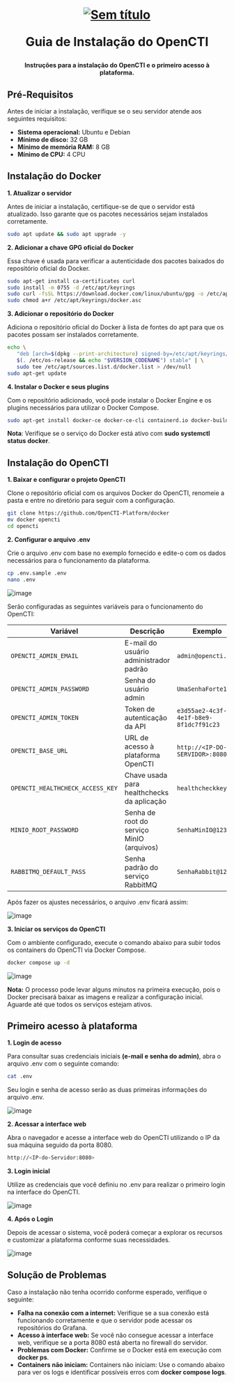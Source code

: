<h1 align="center">

[![Sem título](https://github.com/user-attachments/assets/f74dc857-6ceb-412a-9286-3d957354ac13)](https://filigran.io/solutions/open-cti/)

Guia de Instalação do OpenCTI

</h1>

<h4 align="center">

Instruções para a instalação do OpenCTI e o primeiro acesso à plataforma.

</h4>

## Pré-Requisitos

Antes de iniciar a instalação, verifique se o seu servidor atende aos seguintes requisitos:

- **Sistema operacional:** Ubuntu e Debian
- **Mínimo de disco:** 32 GB
- **Mínimo de memória RAM:** 8 GB
- **Mínimo de CPU:** 4 CPU


## Instalação do Docker

**1. Atualizar o servidor**

Antes de iniciar a instalação, certifique-se de que o servidor está atualizado. Isso garante que os pacotes necessários sejam instalados corretamente.
```bash
sudo apt update && sudo apt upgrade -y
```

**2. Adicionar a chave GPG oficial do Docker**

Essa chave é usada para verificar a autenticidade dos pacotes baixados do repositório oficial do Docker.
```bash
sudo apt-get install ca-certificates curl
sudo install -m 0755 -d /etc/apt/keyrings
sudo curl -fsSL https://download.docker.com/linux/ubuntu/gpg -o /etc/apt/keyrings/docker.asc
sudo chmod a+r /etc/apt/keyrings/docker.asc
```

**3. Adicionar o repositório do Docker**

Adiciona o repositório oficial do Docker à lista de fontes do apt para que os pacotes possam ser instalados corretamente.
```bash
echo \
   "deb [arch=$(dpkg --print-architecture) signed-by=/etc/apt/keyrings/docker.asc] https://download.docker.com/linux/ubuntu \
   $(. /etc/os-release && echo "$VERSION_CODENAME") stable" | \
   sudo tee /etc/apt/sources.list.d/docker.list > /dev/null
sudo apt-get update
```

**4. Instalar o Docker e seus plugins**

Com o repositório adicionado, você pode instalar o Docker Engine e os plugins necessários para utilizar o Docker Compose.
```bash
sudo apt-get install docker-ce docker-ce-cli containerd.io docker-buildx-plugin docker-compose-plugin -y
```
**Nota**: Verifique se o serviço do Docker está ativo com **sudo systemctl status docker**.


## Instalação do OpenCTI

**1. Baixar e configurar o projeto OpenCTI**

Clone o repositório oficial com os arquivos Docker do OpenCTI, renomeie a pasta e entre no diretório para seguir com a configuração.
```bash
git clone https://github.com/OpenCTI-Platform/docker
mv docker opencti
cd opencti
```

**2. Configurar o arquivo .env**

Crie o arquivo .env com base no exemplo fornecido e edite-o com os dados necessários para o funcionamento da plataforma.
```bash
cp .env.sample .env
nano .env
```

![image](https://github.com/user-attachments/assets/9b38afe3-2eb7-48e3-9261-26e12c66321a)


Serão configuradas as seguintes variáveis para o funcionamento do OpenCTI:

| Variável                          | Descrição                                  | Exemplo                                  |
|----------------------------------|--------------------------------------------|------------------------------------------|
| `OPENCTI_ADMIN_EMAIL`            | E-mail do usuário administrador padrão     | `admin@opencti.io`                        |
| `OPENCTI_ADMIN_PASSWORD`         | Senha do usuário admin                     | `UmaSenhaForte123!`                       |
| `OPENCTI_ADMIN_TOKEN`            | Token de autenticação da API               | `e3d55ae2-4c3f-4e1f-b8e9-8f1dc7f91c23`     |
| `OPENCTI_BASE_URL`               | URL de acesso à plataforma OpenCTI         | `http://<IP-DO-SERVIDOR>:8080`            |
| `OPENCTI_HEALTHCHECK_ACCESS_KEY`| Chave usada para healthchecks da aplicação | `healthcheckkey123`                      |
| `MINIO_ROOT_PASSWORD`            | Senha de root do serviço MinIO (arquivos)  | `SenhaMinIO@123`                          |
| `RABBITMQ_DEFAULT_PASS`          | Senha padrão do serviço RabbitMQ           | `SenhaRabbit@123`                         |


Após fazer os ajustes necessários, o arquivo .env ficará assim:

![image](https://github.com/user-attachments/assets/f22407a8-fc87-4fad-af4a-9f8812e97a91)


**3. Iniciar os serviços do OpenCTI**

Com o ambiente configurado, execute o comando abaixo para subir todos os containers do OpenCTI via Docker Compose.
```bash
docker compose up -d
```

![image](https://github.com/user-attachments/assets/dc8b7e18-ccc9-48c0-b494-249c0c8b1099)

**Nota:** O processo pode levar alguns minutos na primeira execução, pois o Docker precisará baixar as imagens e realizar a configuração inicial. Aguarde até que todos os serviços estejam ativos.



## Primeiro acesso à plataforma

**1. Login de acesso**

Para consultar suas credenciais iniciais **(e-mail e senha do admin)**, abra o arquivo .env com o seguinte comando:
```bash
cat .env
```

Seu login e senha de acesso serão as duas primeiras informações do arquivo .env.

![image](https://github.com/user-attachments/assets/65bf2539-ca23-4e38-bb58-aedd142661b4)



**2. Acessar a interface web**

Abra o navegador e acesse a interface web do OpenCTI utilizando o IP da sua máquina seguido da porta 8080.
```bash
http://<IP-do-Servidor:8080>
```


**3. Login inicial**

 Utilize as credenciais que você definiu no .env para realizar o primeiro login na interface do OpenCTI.
 
![image](https://github.com/user-attachments/assets/2586658f-4d7b-4510-a327-93f518cefa62)


**4. Após o Login**

Depois de acessar o sistema, você poderá começar a explorar os recursos e customizar a plataforma conforme suas necessidades.

![image](https://github.com/user-attachments/assets/f3a49698-13aa-424b-ad18-68681b18a35c)


## Solução de Problemas
Caso a instalação não tenha ocorrido conforme esperado, verifique o seguinte:

- **Falha na conexão com a internet:** Verifique se a sua conexão está funcionando corretamente e que o servidor pode acessar os repositórios do Grafana.
- **Acesso à interface web:** Se você não consegue acessar a interface web, verifique se a porta 8080 está aberta no firewall do servidor.
- **Problemas com Docker:** Confirme se o Docker está em execução com **docker ps**.
- **Containers não iniciam:** Containers não iniciam: Use o comando abaixo para ver os logs e identificar possíveis erros com **docker compose logs**.












